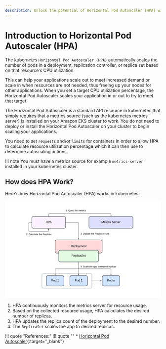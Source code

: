 ```yaml
---
description: Unlock the potential of Horizontal Pod Autoscaler (HPA) with our comprehensive introduction! Dive into the world of Kubernetes scalability, understand the key concepts of HPA, and learn how to dynamically adjust your pod resources.
---
```


# Introduction to Horizontal Pod Autoscaler (HPA)

The kubernetes `Horizontal Pod Autoscaler (HPA)` automatically scales the number of pods in a deployment, replication controller, or replica set based on that resource's CPU utilization.

This can help your applications scale out to meet increased demand or scale in when resources are not needed, thus freeing up your nodes for other applications. When you set a target CPU utilization percentage, the Horizontal Pod Autoscaler scales your application in or out to try to meet that target.

The Horizontal Pod Autoscaler is a standard API resource in kubernetes that simply requires that a metrics source (such as the kubernetes metrics server) is installed on your Amazon EKS cluster to work. You do not need to deploy or install the Horizontal Pod Autoscaler on your cluster to begin scaling your applications.

You need to set `requests` and/or `limits` for containers in order to allow HPA to calculate resource utilization percentage which it can then use to determine autoscaling actions.


!!! note
    You must have a metrics source for example `metrics-server` installed in your kubernetes cluster.



## How does HPA Work?

Here's how Horizontal Pod Autoscaler (HPA) works in kubernetes:

<p align="center">
    <img src="../../../../assets/eks-course-images/autoscaling/hpa-working.png" alt="Working of Horizontal Pod Autoscaler" />
</p>

1. HPA continuously monitors the metrics server for resource usage.
2. Based on the collected resource usage, HPA calculates the desired number of replicas.
3. HPA updates the replica count of the deployment to the desired number.
4. The `ReplicaSet` scales the app to desired replicas.


!!! quote "References:"
    !!! quote ""
        * [Horizontal Pod Autoscaler]{:target="_blank"}


<!-- Hyperlinks -->
[Horizontal Pod Autoscaler]: https://docs.aws.amazon.com/eks/latest/userguide/horizontal-pod-autoscaler.html